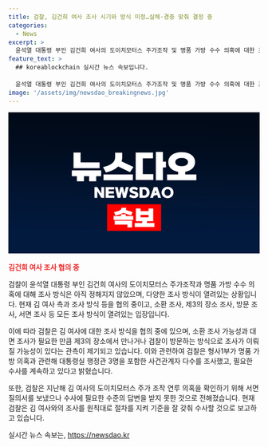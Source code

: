 ```yaml
---
title: 검찰, 김건희 여사 조사 시기와 방식 미정…실체·경중 맞춰 결정 중
categories:
  - News
excerpt: >
  윤석열 대통령 부인 김건희 여사의 도이치모터스 주가조작 및 명품 가방 수수 의혹에 대한 조사 방식은 논의 중이다. 검찰은 모든 조사 방식을 염두에 두고 있지만, 소환 조사가 어려운 상황이라는 지적도 나와 제3의 장소나 방문 조사 등이 예상된다. 명품 가방 관련 수사 속도를 내고, 김 여사 측과의 협의를 통해 조사가 진행될 것으로 보인다. 형사1부가 김 여사의 청탁금지법 위반 등에 대한 막바지 수사를 진행하고 있으며, 검찰 측은 원칙과 절차를 준수하여 수사를 이끌 것으로 밝혔다.
feature_text: >
  ## koreablockchain 실시간 뉴스 속보입니다.

  윤석열 대통령 부인 김건희 여사의 도이치모터스 주가조작 및 명품 가방 수수 의혹에 대한 조사 방식은 논의 중이다. 검찰은 모든 조사 방식을 염두에 두고 있지만, 소환 조사가 어려운 상황이라는 지적도 나와 제3의 장소나 방문 조사 등이 예상된다. 명품 가방 관련 수사 속도를 내고, 김 여사 측과의 협의를 통해 조사가 진행될 것으로 보인다. 형사1부가 김 여사의 청탁금지법 위반 등에 대한 막바지 수사를 진행하고 있으며, 검찰 측은 원칙과 절차를 준수하여 수사를 이끌 것으로 밝혔다.
image: '/assets/img/newsdao_breakingnews.jpg'
---
```


<p><img src="/assets/img/newsdao_breakingnews.jpg" alt="koreablockchain 속보" /></p>

<p><b><span style="color: #ee2323;">김건희 여사 조사 협의 중</span></b></p>

<p>검찰이 윤석열 대통령 부인 김건희 여사의 도이치모터스 주가조작과 명품 가방 수수 의혹에 대해 조사 방식은 아직 정해지지 않았으며, 다양한 조사 방식이 열려있는 상황입니다. 현재 김 여사 측과 조사 방식 등을 협의 중이고, 소환 조사, 제3의 장소 조사, 방문 조사, 서면 조사 등 모든 조사 방식이 열려있는 입장입니다. </p>

<p>이에 따라 검찰은 김 여사에 대한 조사 방식을 협의 중에 있으며, 소환 조사 가능성과 대면 조사가 필요한 만큼 제3의 장소에서 만나거나 검찰이 방문하는 방식으로 조사가 이뤄질 가능성이 있다는 관측이 제기되고 있습니다. 이와 관련하여 검찰은 형사1부가 명품 가방 의혹과 관련해 대통령실 행정관 3명을 포함한 사건관계자 다수를 조사했고, 필요한 수사를 계속하고 있다고 밝혔습니다.</p>

<p>또한, 검찰은 지난해 김 여사의 도이치모터스 주가 조작 연루 의혹을 확인하기 위해 서면 질의서를 보냈으나 수사에 필요한 수준의 답변을 받지 못한 것으로 전해졌습니다. 현재 검찰은 김 여사와의 조사를 원칙대로 절차를 지켜 기준을 잘 갖춰 수사할 것으로 보고하고 있습니다.</p>
실시간 뉴스 속보는, <a href="https://newsdao.kr" rel="dofollow">https://newsdao.kr</a>


